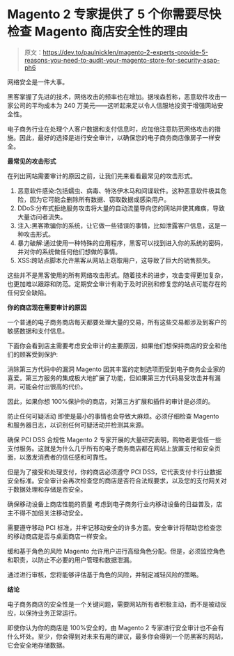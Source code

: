 # Magento 2 专家提供了 5 个你需要尽快检查 Magento 商店安全性的理由

> 原文：<https://dev.to/paulnicklen/magento-2-experts-provide-5-reasons-you-need-to-audit-your-magento-store-for-security-asap-ph6>

网络安全是一件大事。

黑客掌握了先进的技术，网络攻击的频率也在增加。据埃森哲称，恶意软件攻击一家公司的平均成本为 240 万美元——这听起来足以令人信服地投资于增强网站安全性。

电子商务行业在处理个人客户数据和支付信息时，应加倍注意防范网络攻击的措施。因此，最好的选择是进行安全审计，以确保您的电子商务商店像房子一样安全。

**最常见的攻击形式**

在列出网站需要审计的原因之前，让我们先来看看最常见的攻击形式。

1.  恶意软件感染:包括蠕虫、病毒、特洛伊木马和间谍软件。这种恶意软件极其危险，因为它可能会删除所有数据、窃取数据或感染用户。
2.  DDoS:分布式拒绝服务攻击将大量的自动流量导向您的网站并使其瘫痪，导致大量访问者流失。
3.  注入:黑客欺骗你的系统，让它做一些错误的事情，比如泄露客户信息，这是一种攻击形式。
4.  暴力破解:通过使用一种特殊的应用程序，黑客可以找到进入你的系统的密码，并对你的系统做任何他们想做的事情。
5.  XSS:跨站点脚本允许黑客从网站上窃取用户，这导致了巨大的销售损失。

这些并不是黑客使用的所有网络攻击形式。随着技术的进步，攻击变得更加复杂，也更加难以跟踪和防范。定期安全审计有助于及时识别和修复您的站点可能存在的任何安全缺陷。

**你的商店现在需要审计的原因**

一个普通的电子商务商店每天都要处理大量的交易，所有这些交易都涉及到客户的敏感数据和支付信息。

下面你会看到店主需要考虑安全审计的主要原因，如果他们想保持商店的安全和他们的顾客受到保护:

消除第三方代码中的漏洞
Magento 因其丰富的定制选项而受到电子商务企业家的喜爱。第三方服务的集成极大地扩展了功能，但如果第三方代码易受攻击并有漏洞，可能会付出很高的代价。

因此，如果你想 100%保护你的商店，对第三方扩展和插件的审计是必须的。

防止任何可疑活动
即使是最小的事情也会导致大麻烦。必须仔细检查 Magento 和服务器日志，以识别任何可疑活动并检测其来源。

确保 PCI DSS 合规性
Magento 2 专家开展的大量研究表明，购物者更信任一些支付服务。这就是为什么几乎所有的电子商务商店都在网站上放置支付和安全页面，以激发消费者的信任感和可靠性。

但是为了接受和处理支付，你的商店必须遵守 PCI DSS，它代表支付卡行业数据安全标准。安全审计会再次检查您的商店是否符合法规要求，以及您的支付网关对于数据处理和存储是否安全。

确保移动设备上商店性能的质量
考虑到电子商务行业内移动设备的日益普及，店主不得不加倍关注移动安全。

需要遵守移动 PCI 标准，并牢记移动安全的许多方面。安全审计将帮助您检查您的移动商店是否与桌面商店一样安全。

缓和基于角色的风险
Magento 允许用户进行高级角色分配。但是，必须监控角色和职责，以防止不必要的用户管理和数据泄漏。

通过进行审核，您将能够评估基于角色的风险，并制定减轻风险的策略。

**结论**

电子商务商店的安全性是一个关键问题，需要网站所有者积极主动，而不是被动反应，以保持业务正常运行。

即使你认为你的商店是 100%安全的，由 Magento 2 专家进行安全审计也不会有什么坏处。至少，你会得到对未来有用的建议，最多你会得到一个防黑客的网站，它会安全地存储数据。